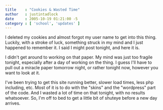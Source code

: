 ```yaml
---
title    : "Cookies & Wasted Time"
author   : justintadlock
date     : 2005-10-19 01:21:00 -5
category : [ 'school', 'updates' ]
---
```


I deleted my cookies and almost forgot my user name to get into this thing.  Luckily, with a stroke of luck, something struck in my mind and I just happened to remember it.  I said I might post tonight, and here it is.

I didn't get around to working on that paper.  My mind was just too fragile tonight, especially after a day of working on the thing.  I guess I'll have to pull out a miracle paper tomorrow night, or rather tonight now, however you want to look at it.

I've been trying to get this site running better, slower load times, less php including, etc.  Most of it is to do with the "skins" and the "wordpress" part of the code.  And I wasted a lot of time on that tonight, with no results whatsoever.  So, I'm off to bed to get a little bit of shuteye before a new day arrives.
